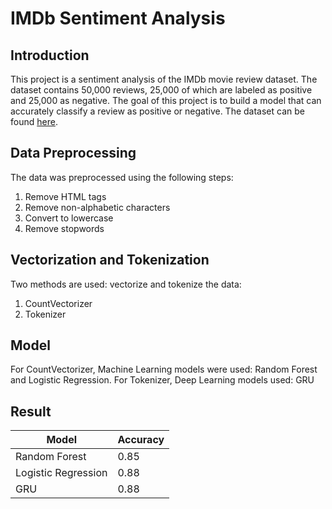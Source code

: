 # IMDb Sentiment Analysis

## Introduction

This project is a sentiment analysis of the IMDb movie review dataset. The dataset contains 50,000 reviews, 25,000 of which are labeled as positive and 25,000 as negative. The goal of this project is to build a model that can accurately classify a review as positive or negative. The dataset can be found [here](https://www.kaggle.com/lakshmi25npathi/imdb-dataset-of-50k-movie-reviews).

## Data Preprocessing

The data was preprocessed using the following steps:

1. Remove HTML tags
2. Remove non-alphabetic characters
3. Convert to lowercase
4. Remove stopwords

## Vectorization and Tokenization

Two methods are used: vectorize and tokenize the data:

1. CountVectorizer
2. Tokenizer

## Model

For CountVectorizer, Machine Learning models were used: Random Forest and Logistic Regression.
For Tokenizer, Deep Learning models used: GRU

## Result

| Model               | Accuracy |
| ------------------- | -------- |
| Random Forest       | 0.85     |
| Logistic Regression | 0.88     |
| GRU                 | 0.88     |
